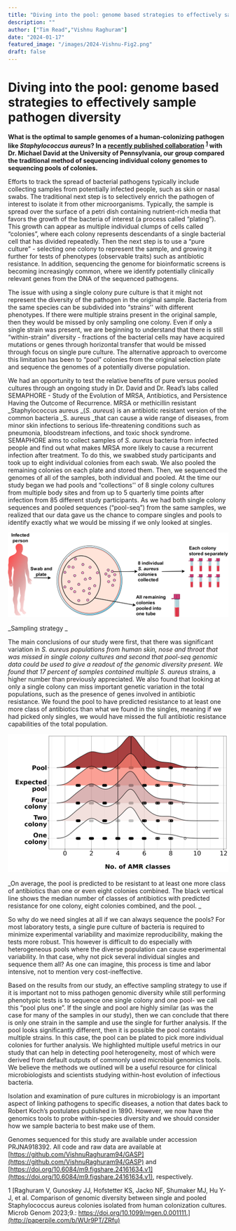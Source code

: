 ```yaml
---
title: "Diving into the pool: genome based strategies to effectively sample pathogen diversity" 
description: ""
author: ["Tim Read","Vishnu Raghuram"]
date: "2024-01-17"
featured_image: "/images/2024-Vishnu-Fig2.png"
draft: false
---
```



# Diving into the pool: genome based strategies to effectively sample pathogen diversity

**What is the optimal to sample genomes of a human-colonizing  pathogen like _Staphylococcus aureus_? In a [recently published collaboration](https://www.microbiologyresearch.org/content/journal/mgen/10.1099/mgen.0.001111) <sup><a href="https://paperpile.com/c/WUr9PT/ZRfu">1</a></sup> with Dr. Michael David at the University of Pennsylvania, our group compared the traditional method of sequencing individual colony genomes to sequencing pools of colonies.**

Efforts to track the spread of bacterial pathogens typically include collecting samples from potentially infected people, such as skin or nasal swabs. The traditional next step is to selectively enrich the pathogen of interest to isolate it from other microorganisms. Typically, the sample is spread over the surface of a petri dish containing nutrient-rich media that favors the growth of the bacteria of interest (a process called “plating”). This growth can appear as multiple individual clumps of cells called “colonies”, where each colony represents descendants of a single bacterial cell that has divided repeatedly.  Then the next step is to use a “pure culture” - selecting one colony to represent the sample, and growing it further for tests of phenotypes (observable traits) such as antibiotic resistance. In addition, sequencing the genome for bioinformatic screens is becoming increasingly common, where we identify potentially clinically relevant genes from the DNA of the sequenced pathogens.

The issue with using a single colony pure culture is that it might not represent the diversity of the pathogen in the original sample.  Bacteria from the same species can be subdivided into “strains'' with different phenotypes.  If there were multiple strains present in the original sample, then they would be missed by only sampling one colony. Even if only a single strain was present, we are beginning to understand that there is still  “within-strain” diversity - fractions of the bacterial cells may have acquired mutations or genes through horizontal transfer that would be missed through focus on single pure culture.  The alternative approach to overcome this limitation has been to “pool” colonies from the original selection plate and sequence the genomes of a potentially diverse population.

We had an opportunity to test the relative benefits of pure versus pooled cultures through an ongoing study in Dr. David and Dr. Read’s labs called SEMAPHORE - Study of the Evolution of MRSA, Antibiotics, and Persistence Having the Outcome of Recurrence. MRSA or methicillin resistant _Staphylococcus aureus _(_S. aureus_) is an antibiotic resistant version of the common bacteria _S. aureus _that can cause a wide range of diseases, from minor skin infections to serious life-threatening conditions such as pneumonia, bloodstream infections, and toxic shock syndrome. SEMAPHORE aims to collect samples of _S. aureus_ bacteria from infected people and find out what makes MRSA more likely to cause a recurrent infection after treatment. To do this, we swabbed study participants and took up to eight individual colonies from each swab. We also pooled the remaining colonies on each plate and stored them. Then, we sequenced the genomes of all of the samples, both individual and pooled.  At the time our study began we had pools and “collections'' of 8 single colony cultures from multiple body sites and from up to 5 quarterly time points after infection from 85 different study participants. As we had both single colony sequences and pooled sequences (“pool-seq”) from the same samples, we realized that our data gave us the chance to compare singles and pools to identify exactly what we would be missing if we only looked at singles. 

![Fig1](/images/2024-Vishnu-Fig1.png)

_Sampling strategy _


The main conclusions of our study were first, that there was significant variation in _S. aureus _populations from human skin, nose and throat that was missed in single colony cultures and second that pool-seq genomic data could be used to give a readout of the genomic diversity present. We found that 17 percent of samples contained multiple_ S. aureus_ strains, a higher number than previously appreciated. We also found that looking at only a single colony can miss important genetic variation in the total populations, such as the presence of genes involved in antibiotic resistance. We found the pool to have predicted resistance to at least one more class of antibiotics than what we found in the singles, meaning if we had picked only singles, we would have missed the full antibiotic resistance capabilities of the total population.

![Fig2](/images/2024-Vishnu-Fig2.png)

_On average, the pool is predicted to be resistant to at least one more class of antibiotics than one or even eight colonies combined. The black vertical line shows the median number of classes of antibiotics with predicted resistance for one colony, eight colonies combined, and the pool. _


So why do we need singles at all if we can always sequence the pools? For most laboratory tests, a single pure culture of bacteria is required to minimize experimental variability and maximize reproducibility, making the tests more robust. This however is difficult to do especially with heterogeneous pools where the diverse population can cause experimental variability. In that case, why not pick several individual singles and sequence them all? As one can imagine, this process is time and labor intensive, not to mention very cost-ineffective. 

Based on the results from our study, an effective sampling strategy to use if it is important not to miss pathogen genomic diversity while still performing phenotypic tests is to sequence one single colony and one pool- we call this “pool plus one”.  If the single and pool are highly similar (as was the case for many of the samples in our study), then we can conclude that there is only one strain in the sample and use the single for further analysis. If the pool looks significantly different, then it is possible the pool contains multiple strains. In this case, the pool can be plated to pick more individual colonies for further analysis. We highlighted multiple useful metrics in our study that can help in detecting pool heterogeneity, most of which were derived from default outputs of commonly used microbial genomics tools. We believe the methods we outlined will be a useful resource for clinical microbiologists and scientists studying within-host evolution of infectious bacteria. 

Isolation and examination of pure cultures in microbiology is an important aspect of linking pathogens to specific diseases, a notion that dates back to Robert Koch’s postulates published in 1890. However, we now have the genomics tools  to probe within-species diversity and we should consider how we sample bacteria to best make use of them. 

Genomes sequenced for this study are available under accession PRJNA918392. All code and raw data are available at [https://github.com/VishnuRaghuram94/GASP](https://github.com/VishnuRaghuram94/GASP) and [https://doi.org/10.6084/m9.figshare.24161634.v1](https://doi.org/10.6084/m9.figshare.24161634.v1), respectively.


1 [Raghuram V, Gunoskey JJ, Hofstetter KS, Jacko NF, Shumaker MJ, Hu Y-J, et al. Comparison of genomic diversity between single and pooled Staphylococcus aureus colonies isolated from human colonization cultures. Microb Genom 2023;9.: https://doi.org/10.1099/mgen.0.001111.](http://paperpile.com/b/WUr9PT/ZRfu)











